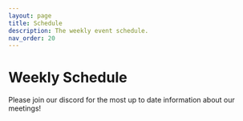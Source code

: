 ```yaml
---
layout: page
title: Schedule
description: The weekly event schedule.
nav_order: 20
---
```


# Weekly Schedule

<!-- | **!!!** I2 will not have weekly meetings on the Fridays 3/18 (finals week) and 3/25 (Spring break). The last Journal Club meeting is on Monday (3/14) from 5:00 PM to 7:00 PM at HUB 238, not the usual Sieg 332. | -->

Please join our discord for the most up to date information about our meetings!

<!-- - Journal Club: Tuesdays, 6:00 - 7:00 PM, Sieg 332
- Team Meetings: Fridays, 5:00 PM - 6:00 PM, Sieg 233
- Machine Subjectivity Group Meetings: Wednesdays, 5:00 PM - 6:00 PM, CSE2 (specific room on Discord) -->

<!-- {% for schedule in site.schedules %}
<h2>{{ schedule.quarter }}</h2>
{{ schedule }}
{% endfor %} -->
